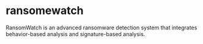 # ransomewatch
RansomWatch is an advanced ransomware detection system that integrates behavior-based analysis and signature-based analysis.

